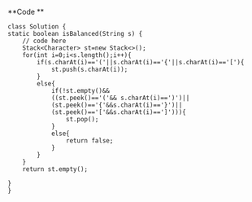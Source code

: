 **Code **


    class Solution {
    static boolean isBalanced(String s) {
        // code here
        Stack<Character> st=new Stack<>();
        for(int i=0;i<s.length();i++){
            if(s.charAt(i)=='('||s.charAt(i)=='{'||s.charAt(i)=='['){
                st.push(s.charAt(i));
            }
            else{
                if(!st.empty()&&
                ((st.peek()=='('&& s.charAt(i)==')')||
                (st.peek()=='{'&&s.charAt(i)=='}')||
                (st.peek()=='['&&s.charAt(i)==']'))){
                    st.pop();
                }
                else{
                    return false;
                }
            }
        }
        return st.empty();
        
    }
    }
